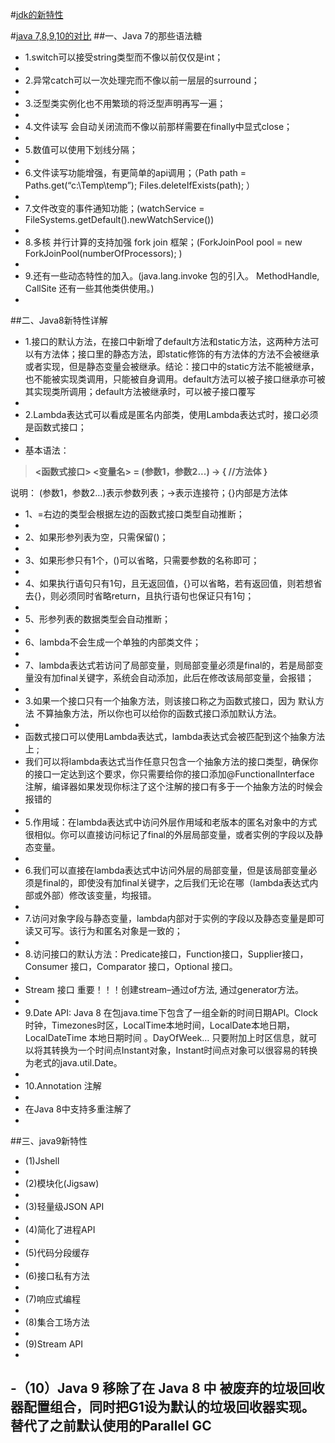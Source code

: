 #[jdk的新特性](https://blog.csdn.net/zuochao_2013/article/details/80393943)


#[java 7,8,9,10的对比](https://blog.csdn.net/ttkatrina/article/details/79646874)
##一、Java 7的那些语法糖
- 1.switch可以接受string类型而不像以前仅仅是int；
-  
- 2.异常catch可以一次处理完而不像以前一层层的surround；
-  
- 3.泛型类实例化也不用繁琐的将泛型声明再写一遍； 
- 
- 4.文件读写 会自动关闭流而不像以前那样需要在finally中显式close； 
- 
- 5.数值可以使用下划线分隔； 
- 
- 6.文件读写功能增强，有更简单的api调用；（Path path = Paths.get(“c:\Temp\temp”); Files.deleteIfExists(path); ）
-  
- 7.文件改变的事件通知功能；(watchService = FileSystems.getDefault().newWatchService()) 
- 
- 8.多核 并行计算的支持加强 fork join 框架；(ForkJoinPool pool = new ForkJoinPool(numberOfProcessors); ) 
- 
- 9.还有一些动态特性的加入。(java.lang.invoke 包的引入。 MethodHandle, CallSite 还有一些其他类供使用。)
- 

##二、Java8新特性详解
- 1.接口的默认方法，在接口中新增了default方法和static方法，这两种方法可以有方法体；接口里的静态方法，即static修饰的有方法体的方法不会被继承或者实现，但是静态变量会被继承。结论：接口中的static方法不能被继承，也不能被实现类调用，只能被自身调用。default方法可以被子接口继承亦可被其实现类所调用；default方法被继承时，可以被子接口覆写 
- 
- 2.Lambda表达式可以看成是匿名内部类，使用Lambda表达式时，接口必须是函数式接口；
-  
- 基本语法：
  
> **<函数式接口>  <变量名> = (参数1，参数2...) -> {
                    //方法体
    }**

说明： 
(参数1，参数2…)表示参数列表；->表示连接符；{}内部是方法体 
- 1、=右边的类型会根据左边的函数式接口类型自动推断； 
- 
- 2、如果形参列表为空，只需保留()； 
- 
- 3、如果形参只有1个，()可以省略，只需要参数的名称即可； 
- 
- 4、如果执行语句只有1句，且无返回值，{}可以省略，若有返回值，则若想省去{}，则必须同时省略return，且执行语句也保证只有1句； 
- 
- 5、形参列表的数据类型会自动推断； 
- 
- 6、lambda不会生成一个单独的内部类文件； 
- 
- 7、lambda表达式若访问了局部变量，则局部变量必须是final的，若是局部变量没有加final关键字，系统会自动添加，此后在修改该局部变量，会报错；
- 
- 3.如果一个接口只有一个抽象方法，则该接口称之为函数式接口，因为 默认方法 不算抽象方法，所以你也可以给你的函数式接口添加默认方法。 
- 
- 函数式接口可以使用Lambda表达式，lambda表达式会被匹配到这个抽象方法上 ; 
- 我们可以将lambda表达式当作任意只包含一个抽象方法的接口类型，确保你的接口一定达到这个要求，你只需要给你的接口添加@FunctionalInterface 注解，编译器如果发现你标注了这个注解的接口有多于一个抽象方法的时候会报错的 
- 
- 5.作用域：在lambda表达式中访问外层作用域和老版本的匿名对象中的方式很相似。你可以直接访问标记了final的外层局部变量，或者实例的字段以及静态变量。
-  
- 6.我们可以直接在lambda表达式中访问外层的局部变量，但是该局部变量必须是final的，即使没有加final关键字，之后我们无论在哪（lambda表达式内部或外部）修改该变量，均报错。
-  
- 7.访问对象字段与静态变量，lambda内部对于实例的字段以及静态变量是即可读又可写。该行为和匿名对象是一致的； 
- 
- 8.访问接口的默认方法：Predicate接口，Function接口，Supplier接口，Consumer 接口，Comparator 接口，Optional 接口。 
- 
- Stream 接口 重要！！！创建stream–通过of方法, 通过generator方法。 
- 
- 9.Date API: Java 8 在包java.time下包含了一组全新的时间日期API。Clock时钟，Timezones时区，LocalTime本地时间，LocalDate本地日期，LocalDateTime 本地日期时间 。DayOfWeek… 只要附加上时区信息，就可以将其转换为一个时间点Instant对象，Instant时间点对象可以很容易的转换为老式的java.util.Date。 
- 
- 10.Annotation 注解 
- 
- 在Java 8中支持多重注解了
- 
##三、java9新特性
- (1)Jshell
- 
- (2)模块化(Jigsaw)
- 
- (3)轻量级JSON API
- 
- (4)简化了进程API
- 
- (5)代码分段缓存
- 
- (6)接口私有方法
- 
- (7)响应式编程
- 
- (8)集合工场方法
- 
- (9)Stream API
- 
-（10）Java 9 移除了在 Java 8 中 被废弃的垃圾回收器配置组合，同时把G1设为默认的垃圾回收器实现。替代了之前默认使用的Parallel GC
- 
